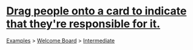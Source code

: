# [Drag people onto a card to indicate that they're responsible for it.](https://trello.com/c/hdPn172M/8-drag-people-onto-a-card-to-indicate-that-they-re-responsible-for-it)

[Examples](../../README.md) > [Welcome Board](../README.md) > [Intermediate](README.md)





